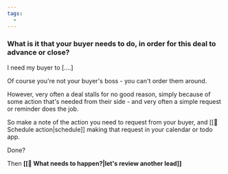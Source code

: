 ```yaml
---
tags:
  - 
---
```

### What is it that your buyer needs to do, in order for this deal to advance or close?

I need my buyer to [....]

Of  course you're not your buyer's boss - you can't order them around. 

However, very often a deal stalls for no good reason, simply because of some action that's needed from their side - and very often a simple request or reminder does the job. 

So make a note of the action you need to request from your buyer, and [[📆 Schedule action|schedule]] making that request in your calendar or todo app. 
 
Done?

Then **[[🚀 What needs to happen?|let's review another lead]]**

